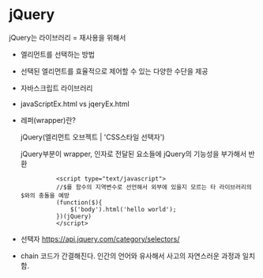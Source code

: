 # jQuery
jQuery는 라이브러리 = 재사용을 위해서

- 엘리먼트를 선택하는 방법
- 선택된 엘리먼트를 효율적으로 제어할 수 있는 다양한 수단을 제공
- 자바스크립트 라이브러리 


- javaScriptEx.html vs jqeryEx.html


- 레퍼(wrapper)란?

    jQuery(엘리먼트 오브젝트 | 'CSS스타일 선택자')

    jQuery부분이 wrapper, 인자로 전달된 요소들에 jQuery의 기능성을 부가해서 반환

                <script type="text/javascript">
                //$를 함수의 지역변수로 선언해서 외부에 있을지 모르는 타 라이브러리의 $와의 충돌을 예방
                (function($){
                    $('body').html('hello world');
                })(jQuery)
                </script>

- 선택자 
                https://api.jquery.com/category/selectors/


- chain 
                코드가 간결해진다.
                인간의 언어와 유사해서 사고의 자연스러운 과정과 일치함.